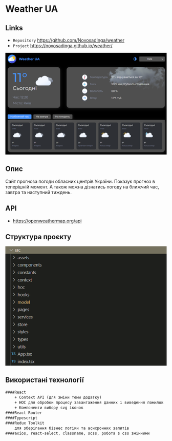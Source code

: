 # Weather UA

## Links
- `Repository` https://github.com/NovosadInga/weather
- `Project` https://novosadinga.github.io/weather/

![](https://github.com/NovosadInga/weather/blob/master/screen.png)

## Опис

Сайт прогноза погоди обласних центрів України. Показує прогноз в теперішній момент. А також можна дізнатись погоду на ближчий час, завтра та наступний тиждень.

## API
- https://openweathermap.org/api

## Структура проєкту

![](https://github.com/NovosadInga/weather/blob/master/structure.png)

## Використані технології
	####React
	    + Context API (для зміни теми додатку)
	    + HOC для обробки процесу завантаження данних і виведення помилок
		+ Компоненти вибору svg іконок
	####React Router
	####Typescript
	####Redux Toolkit 
		для зберігання бізнес логіки та асихронних запитів
	####axios, react-select, classname, scss, робота з css змінними